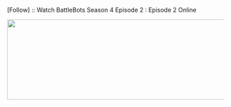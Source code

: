 ﻿[Follow] :: Watch BattleBots Season 4 Episode 2 : Episode 2 Online

<p><a href="https://t.co/wVl5pi8XG4"><img src="http://currencymarket24.com/wp-content/uploads/2019/05/watch-now-live-stream.png" alt="" width="588" height="187" /></a></p>